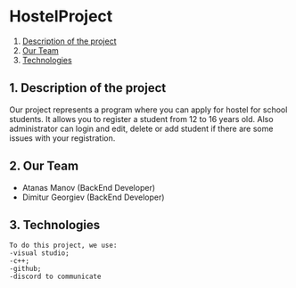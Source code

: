# HostelProject

1. [Description of the project](#team)
2. [Our Team](#team)
3. [Technologies](#team)





<a name="team"></a>
## 1. Description of the project
  Our project represents a program where you can apply for hostel for school students. It allows you to register a student from 12 to 16 years old. Also administrator can login and edit, delete or add student if there are some issues with your registration.
  
  ## 2. Our Team
  - Atanas Manov (BackEnd Developer)
  - Dimitur Georgiev (BackEnd Developer)
##  3. Technologies
    To do this project, we use: 
    -visual studio; 
    -c++;
    -github;
    -discord to communicate
